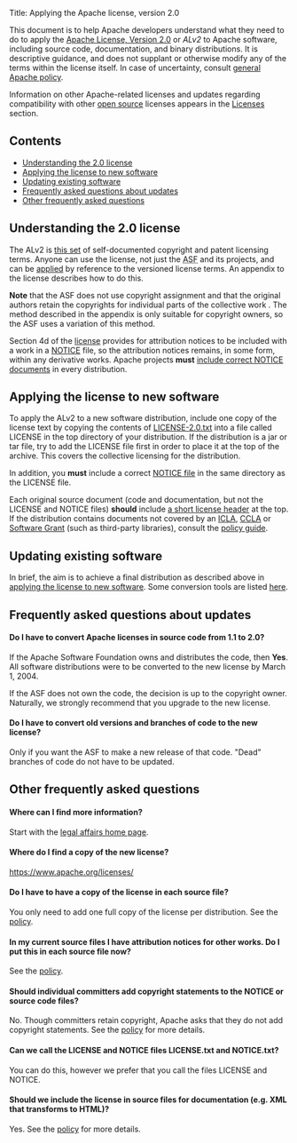 Title: Applying the Apache license, version 2.0

This document is to help Apache developers understand what they need to do to apply the <a href="https://www.apache.org/licenses/LICENSE-2.0" target="_blank">Apache License, Version 2.0</a> or _ALv2_ to Apache software, including source code, documentation, and binary distributions. It is descriptive guidance, and does not supplant or otherwise modify any of the terms within the license itself. In case of uncertainty, consult <a href="https://www.apache.org/legal" target="_blank">general Apache policy</a>.

Information on other Apache-related licenses and updates regarding compatibility with other <a href="https://www.opensource.org" taarget="_blank">open source</a> licenses appears in the <a href="https://www.apache.org/licenses/" target="_blank">Licenses</a> section.

<h2>Contents</h2>

<ul>
<li><a href="#license">Understanding the 2.0 license</a></li>
<li><a href="#new">Applying the license to new software</a></li>
<li><a href="#existing">Updating existing software</a></li>
<li><a href="#faq-existing">Frequently asked questions about updates</a></li>
<li><a href="#faq">Other frequently asked questions</a></li>
</ul>
  

<h2 id="license">Understanding the 2.0 license</h2>
<p>The ALv2 is <a href="https://www.apache.org/licenses/LICENSE-2.0.txt" target="_blank">this set</a> of self-documented copyright and patent licensing terms. Anyone can use the license, not just the <abbr title="Apache Software Foundation">ASF</abbr> and its projects, and can be <a href="https://www.apache.org/licenses/LICENSE-2.0.html#apply" target="_blank">applied</a> by reference to the versioned license terms. An appendix to the license describes how to do this.

**Note** that the ASF does not use copyright assignment and that the original authors retain the copyrights for individual parts of the collective work . The method described in the appendix is only suitable for copyright owners, so the ASF uses a variation of
this method.

Section 4d of the <a href="https://www.apache.org/licenses/LICENSE-2.0.txt" target="_blank">license</a> provides for attribution notices to be included with a work in a <a href="https://www.apache.org/licenses/example-NOTICE.txt" target="_blank">NOTICE</a> file, so the attribution notices remains, in some form, within any derivative works. Apache projects **must** <a href="http://www.apache.org/legal/src-headers.html#notice" target="_blank">include correct NOTICE documents</a> in every distribution.
  
<h2 id="new">Applying the license to new software</h2>

To apply the ALv2 to a new software distribution, include one copy of the license text by copying the contents of <a href="https://www.apache.org/licenses/LICENSE-2.0.txt" Target="_blank">LICENSE-2.0.txt</a> into a file called LICENSE in the top directory of your distribution. If the distribution is a jar or tar file, try to add the LICENSE file first in order to place it at the top of the archive. This covers the collective licensing for the distribution.

In addition, you **must** include a correct <a href="https://www.apache.org/legal/src-headers.html#notice" target="_blank">NOTICE file</a> in the same directory as the LICENSE file.

Each original source document (code and documentation, but not the LICENSE and NOTICE files) **should** include <a href="https://www.apache.org/legal/src-headers.html#headers" target="_blank"> a short license header</a> at the top. If the distribution contains  documents not covered by an <a href="https://www.apache.org/licenses/icla.txt" target="_blank">ICLA</a>,
<a href="https://www.apache.org/licenses/cla-corporate.txt" target="_blank">CCLA</a> or <a href="https://www.apache.org/licenses/software-grant.txt" target="_blank">Software Grant</a> (such as third-party libraries), consult the <a href="https://www.apache.org/legal/resolved.html" target="_blank">policy guide</a>.

<h2 id="existing">Updating existing software</h2>

<p>In brief, the aim is to achieve a final distribution as described above in <a href="#new">applying the license to new software</a>. Some conversion tools are listed <a href="http://www.apache.org/legal/src-headers.html#faq-update-scripts">here</a>.</p>

<h2 id="faq-existing">Frequently asked questions about updates</h2>

<h4 id="convert_to_2_0">Do I have to convert Apache licenses in source code from 1.1 to 2.0?</h4>

If the Apache Software Foundation owns and distributes the code, then <strong>Yes</strong>. All software distributions were to be converted to the new license by March 1, 2004.

If the ASF does not own the code, the decision is up to the copyright owner.  Naturally, we strongly recommend that you upgrade to the new license.

<h4 id="conversion">Do I have to convert old versions and branches of code to the new license?</h4>

Only if you want the ASF to make a new release of that code. "Dead" branches of code do not have to be updated.

<h2 id="faq">Other frequently asked questions</h2>

<h4 id="info-whereis">Where can I find more information?</h4>

Start with the <a href="https://www.apache.org/legal" target="_blank">legal affairs home page</a>.

<h4 id="license-whereis">Where do I find a copy of the new license?</h4>

<a href="https://www.apache.org/licenses/" target="_blank">https://www.apache.org/licenses/</a>

<h4 id="copy-per-file">Do I have to have a copy of the license in each source file?</h4>

You only need to add one full copy of the license per distribution. See the <a href="https://www.apache.org/legal/src-headers.html" target="_blank">policy</a>.

<h4 id="attribution">In my current source files I have attribution notices for other works. Do I put this in each source file now?</h4>

See the <a href="https://www.apache.org/legal/src-headers.html" target="_blank">policy</a>.

<h4 id="contributor-copyright">Should individual committers add copyright statements to the NOTICE or source code files?</h4>

No. Though committers retain copyright, Apache asks that they do not add copyright statements. See the <a href="https://www.apache.org/legal/src-headers.html" target="_blank">policy</a> for more details.

<h4 id="license-file-name">Can we call the LICENSE and NOTICE files LICENSE.txt and NOTICE.txt?</h4>

You can do this, however we prefer that you call the files LICENSE and NOTICE.

<h4 id="license-include">Should we include the license in source files for documentation (e.g. XML that transforms to HTML)?</h4>

Yes. See the <a href="https://www.apache.org/legal/src-headers.html" target="_blank">policy</a> for more details.
